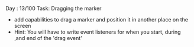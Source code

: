 Day : 13/100
Task: Dragging the marker 

- add capabilities to drag a marker and position it in another place on the screen
- Hint: You will have to write event listeners for when you start, during ,and end of the 'drag event'